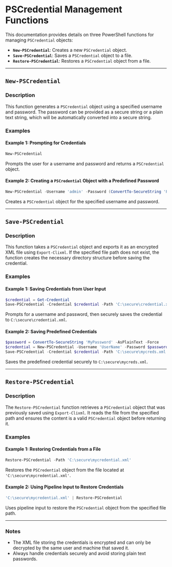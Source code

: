 ﻿# PSCredential Management Functions

This documentation provides details on three PowerShell functions for managing `PSCredential` objects:

- **`New-PSCredential`**: Creates a new `PSCredential` object.
- **`Save-PSCredential`**: Saves a `PSCredential` object to a file.
- **`Restore-PSCredential`**: Restores a `PSCredential` object from a file.

---

## `New-PSCredential`

### Description

This function generates a `PSCredential` object using a specified username and password.
The password can be provided as a secure string or a plain text string, which will be automatically converted into a secure string.

### Examples

#### Example 1: Prompting for Credentials

```powershell
New-PSCredential
```
Prompts the user for a username and password and returns a `PSCredential` object.

#### Example 2: Creating a `PSCredential` Object with a Predefined Password

```powershell
New-PSCredential -Username 'admin' -Password (ConvertTo-SecureString 'P@ssw0rd!' -AsPlainText -Force)
```
Creates a `PSCredential` object for the specified username and password.

---

## `Save-PSCredential`

### Description

This function takes a `PSCredential` object and exports it as an encrypted XML file using `Export-Clixml`.
If the specified file path does not exist, the function creates the necessary directory structure before saving the credential.

### Examples

#### Example 1: Saving Credentials from User Input

```powershell
$credential = Get-Credential
Save-PSCredential -Credential $credential -Path 'C:\secure\credential.xml'
```
Prompts for a username and password, then securely saves the credential to `C:\secure\credential.xml`.

#### Example 2: Saving Predefined Credentials

```powershell
$password = ConvertTo-SecureString 'MyPassword' -AsPlainText -Force
$credential = New-PSCredential -Username 'UserName' -Password $password
Save-PSCredential -Credential $credential -Path 'C:\secure\mycreds.xml'
```
Saves the predefined credential securely to `C:\secure\mycreds.xml`.

---

## `Restore-PSCredential`

### Description

The `Restore-PSCredential` function retrieves a `PSCredential` object that was previously saved using `Export-Clixml`.
It reads the file from the specified path and ensures the content is a valid `PSCredential` object before returning it.

### Examples

#### Example 1: Restoring Credentials from a File

```powershell
Restore-PSCredential -Path 'C:\secure\mycredential.xml'
```

Restores the `PSCredential` object from the file located at `'C:\secure\mycredential.xml'`.

#### Example 2: Using Pipeline Input to Restore Credentials

```powershell
'C:\secure\mycredential.xml' | Restore-PSCredential
```

Uses pipeline input to restore the `PSCredential` object from the specified file path.

---

### Notes

- The XML file storing the credentials is encrypted and can only be decrypted by the same user and machine that saved it.
- Always handle credentials securely and avoid storing plain text passwords.
